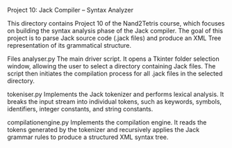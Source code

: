 Project 10: Jack Compiler – Syntax Analyzer

This directory contains Project 10 of the Nand2Tetris course, which focuses on building the syntax analysis phase of the Jack compiler. 
The goal of this project is to parse Jack source code (.jack files) and produce an XML Tree representation of its grammatical structure.

Files
analyser.py
The main driver script. It opens a Tkinter folder selection window, allowing the user to select a directory containing Jack files.
The script then initiates the compilation process for all .jack files in the selected directory.

tokeniser.py
Implements the Jack tokenizer and performs lexical analysis. 
It breaks the input stream into individual tokens, such as keywords, symbols, identifiers, integer constants, and string constants.

compilationengine.py
Implements the compilation engine.
It reads the tokens generated by the tokenizer and recursively applies the Jack grammar rules to produce a structured XML syntax tree.
